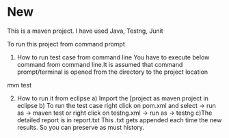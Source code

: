 # New

This is a maven project. I have used Java, Testng, Junit

To run this project from command prompt

1. How to run test case from command line
You have to execute below command from command line.It is assumed that command
prompt/terminal is opened from the directory to the project location

mvn test

2. How to run it from eclipse
a) Import the [project as maven project in eclipse
b) To run the test case right click on pom.xml and select -> run as -> maven test
or right click on testng.xml -> run as -> testng
c)The detailed report is in report.txt
This .txt gets appended each time the new results. So you can preserve as must history.

